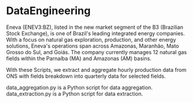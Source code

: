 # DataEngineering
Eneva (ENEV3:BZ), listed in the new market segment of the B3 (Brazilian Stock Exchange), is one of Brazil's leading integrated energy companies. With a focus on natural gas exploration, production, and other energy solutions, Eneva's operations span across Amazonas, Maranhão, Mato Grosso do Sul, and Goiás. The company currently manages 12 natural gas fields within the Parnaíba (MA) and Amazonas (AM) basins.

With these Scripts, we extract and aggregate hourly production data from ONS with fields breakdown into quarterly data for selected fields.


data_aggregation.py is a Python script for data aggregation.
data_extraction.py is a Python script for data extraction.
